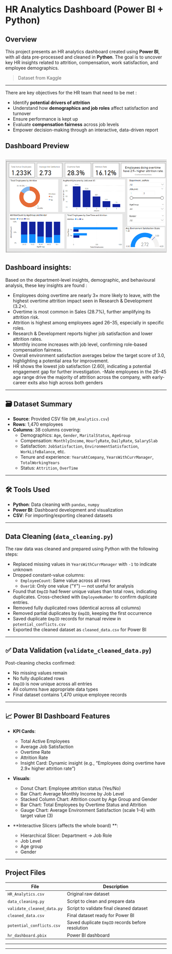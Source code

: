 # HR Analytics Dashboard (Power BI + Python)

## Overview
This project presents an HR analytics dashboard created using **Power BI**, with all data pre-processed and cleaned in **Python**. The goal is to uncover key HR insights related to attrition, compensation, work satisfaction, and employee demographics.

> Dataset from Kaggle 
---
There are key objectives for the HR team that need to be met :

- Identify **potential drivers of attrition**
- Understand how **demographics and job roles** affect satisfaction and turnover
- Ensure performance is kept up
- Evaluate **compensation fairness** across job levels
- Empower decision-making through an interactive, data-driven report

## Dashboard Preview

![HR Dashboard Screenshot](dashboard_preview.png) 
---
## Dashboard insights:
Based on the department-level insights, demographic, and behavioural analysis, these key insights are found : 

- Employees doing overtime are nearly 3× more likely to leave, with the highest overtime attrition impact seen in Research & Development (3.2×).
- Overtime is most common in Sales (28.7%), further amplifying its attrition risk. 
- Attrition is highest among employees aged 26–35, especially in specific roles.
- Research & Development reports higher job satisfaction  and lower attrition rates.
- Monthly income increases with job level, confirming role-based compensation fairness.
- Overall environment satisfaction averages below the target score of 3.0, highlighting a potential area for improvement.
- HR shows the lowest job satisfaction (2.60), indicating a potential engagement gap for further investigation.
-Male employees in the 26–45 age range drive the majority of attrition across the company, with early-career exits also high across both genders

---

## 🗃️ Dataset Summary
- **Source**: Provided CSV file (`HR_Analytics.csv`)
- **Rows**: 1,470 employees
- **Columns**: 38 columns covering:
  - Demographics: `Age`, `Gender`, `MaritalStatus`, `AgeGroup`  
  - Compensation: `MonthlyIncome`, `HourlyRate`, `DailyRate`, `SalarySlab`
  - Satisfaction: `JobSatisfaction`, `EnvironmentSatisfaction`, `WorkLifeBalance`, etc.
  - Tenure and experience: `YearsAtCompany`, `YearsWithCurrManager`, `TotalWorkingYears`
  - Status: `Attrition`, `OverTime`

---

## 🛠️ Tools Used
- **Python**: Data cleaning with `pandas`, `numpy`
- **Power BI**: Dashboard development and visualization
- **CSV**: For importing/exporting cleaned datasets

---

## Data Cleaning (`data_cleaning.py`)
The raw data was cleaned and prepared using Python with the following steps:

- Replaced missing values in `YearsWithCurrManager` with `-1` to indicate unknown
- Dropped constant-value columns:
  - `EmployeeCount`: Same value across all rows
  - `Over18`: Only one value ("Y") — not useful for analysis
- Found that `EmpID` had fewer unique values than total rows, indicating duplicates. Cross-checked with `EmployeeNumber` to confirm duplicate entries.
- Removed fully duplicated rows (identical across all columns)
- Removed partial duplicates by `EmpID`, keeping the first occurrence
- Saved duplicate `EmpID` records for manual review in `potential_conflicts.csv`
- Exported the cleaned dataset as `cleaned_data.csv` for Power BI

---

## ✅ Data Validation (`validate_cleaned_data.py`)
Post-cleaning checks confirmed:
- No missing values remain
- No fully duplicated rows
- `EmpID` is now unique across all entries
- All columns have appropriate data types
- Final dataset contains 1,470 unique employee records

---

## 📈 Power BI Dashboard Features
- **KPI Cards**: 
  - Total Active Employees
  - Average Job Satisfaction
  - Overtime Rate
  - Attrition Rate
  - Insight Card: Dynamic insight (e.g., “Employees doing overtime have 2.9× higher attrition rate”)

- **Visuals**:
  - Donut Chart: Employee attrition status (Yes/No)
  - Bar Chart: Average Monthly Income by Job Level
  - Stacked Column Chart: Attrition count by Age Group and Gender
  - Bar Chart: Total Employees by Overtime Status and Attrition
  - Gauge Chart: Average Environment Satisfaction (scale 1–4) with target value (3)
 
- **Interactive Slicers (affects the whole board) **:
   - Hierarchical Slicer: Department → Job Role
   - Job Level 
   - Age group
   - Gender


---

## Project Files

| File | Description |
|------|-------------|
| `HR_Analytics.csv` | Original raw dataset |
| `data_cleaning.py` | Script to clean and prepare data |
| `validate_cleaned_data.py` | Script to validate final cleaned dataset |
| `cleaned_data.csv` | Final dataset ready for Power BI |
| `potential_conflicts.csv` | Saved duplicate `EmpID` records before resolution |
| `hr_dashboard.pbix` | Power BI dashboard  |

---


---
